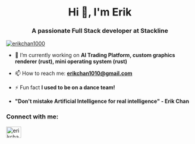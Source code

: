 <h1 align="center">Hi 👋, I'm Erik</h1>
<h3 align="center">A passionate Full Stack developer at Stackline</h3>

<p align="left"> <a href="https://github.com/ryo-ma/github-profile-trophy"><img src="https://github-profile-trophy.vercel.app/?username=erikchan1000" alt="erikchan1000" /></a> </p>

- 🔭 I’m currently working on **AI Trading Platform, custom graphics renderer (rust), mini operating system (rust)**

- 📫 How to reach me: **erikchan1010@gmail.com**

- ⚡ Fun fact **I used to be on a dance team!**
- **"Don't mistake Artificial Intelligence for real intelligence" - Erik Chan**

<h3 align="left">Connect with me:</h3>
<p align="left">
<a href="https://linkedin.com/in/erikchan01" target="blank"><img align="center" src="https://raw.githubusercontent.com/rahuldkjain/github-profile-readme-generator/master/src/images/icons/Social/linked-in-alt.svg" alt="erikchan01" height="30" width="40" /></a>
</p>
